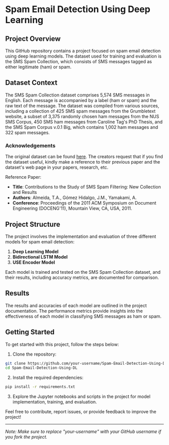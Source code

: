 # Spam Email Detection Using Deep Learning

## Project Overview

This GitHub repository contains a project focused on spam email detection using deep learning models. The dataset used for training and evaluation is the SMS Spam Collection, which consists of SMS messages tagged as either legitimate (ham) or spam.

## Dataset Context

The SMS Spam Collection dataset comprises 5,574 SMS messages in English. Each message is accompanied by a label (ham or spam) and the raw text of the message. The dataset was compiled from various sources, including a collection of 425 SMS spam messages from the Grumbletext website, a subset of 3,375 randomly chosen ham messages from the NUS SMS Corpus, 450 SMS ham messages from Caroline Tag's PhD Thesis, and the SMS Spam Corpus v.0.1 Big, which contains 1,002 ham messages and 322 spam messages.

### Acknowledgements

The original dataset can be found [here](http://www.dt.fee.unicamp.br/~tiago/smsspamcollection/). The creators request that if you find the dataset useful, kindly make a reference to their previous paper and the dataset's web page in your papers, research, etc.

Reference Paper:
- **Title**: Contributions to the Study of SMS Spam Filtering: New Collection and Results
- **Authors**: Almeida, T.A., Gómez Hidalgo, J.M., Yamakami, A.
- **Conference**: Proceedings of the 2011 ACM Symposium on Document Engineering (DOCENG'11), Mountain View, CA, USA, 2011.

## Project Structure

The project involves the implementation and evaluation of three different models for spam email detection:

1. **Deep Learning Model**
2. **Bidirectional LSTM Model**
3. **USE Encoder Model**

Each model is trained and tested on the SMS Spam Collection dataset, and their results, including accuracy metrics, are documented for comparison.

## Results

The results and accuracies of each model are outlined in the project documentation. The performance metrics provide insights into the effectiveness of each model in classifying SMS messages as ham or spam.

## Getting Started

To get started with this project, follow the steps below:

1. Clone the repository:

```bash
git clone https://github.com/your-username/Spam-Email-Detection-Using-DL.git
cd Spam-Email-Detection-Using-DL
```

2. Install the required dependencies:

```bash
pip install -r requirements.txt
```

3. Explore the Jupyter notebooks and scripts in the project for model implementation, training, and evaluation.

Feel free to contribute, report issues, or provide feedback to improve the project!

---

*Note: Make sure to replace "your-username" with your GitHub username if you fork the project.*
